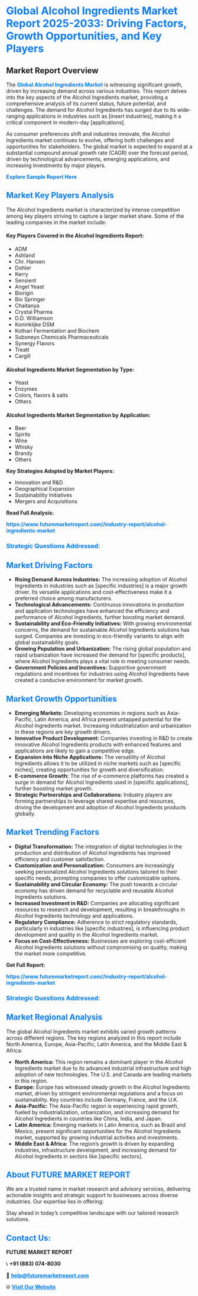 <h1 style="color: #007BFF;">Global Alcohol Ingredients Market Report 2025-2033: Driving Factors, Growth Opportunities, and Key Players</h1>

<section id="overview">
<h2>Market Report Overview</h2>
<p>The <a href="https://www.futuremarketreport.com//industry-report/alcohol-ingredients-market" style="color: #007BFF; text-decoration: none;"><strong>Global Alcohol Ingredients Market</strong></a> is witnessing significant growth, driven by increasing demand across various industries. This report delves into the key aspects of the Alcohol Ingredients market, providing a comprehensive analysis of its current status, future potential, and challenges. The demand for Alcohol Ingredients has surged due to its wide-ranging applications in industries such as [insert industries], making it a critical component in modern-day [applications].</p>
<p>As consumer preferences shift and industries innovate, the Alcohol Ingredients market continues to evolve, offering both challenges and opportunities for stakeholders. The global market is expected to expand at a substantial compound annual growth rate (CAGR) over the forecast period, driven by technological advancements, emerging applications, and increasing investments by major players.</p>
</section>

<section id="overview">
<p><a href="https://www.futuremarketreport.com//request-sample/reportId=45389" style="color: #007BFF; text-decoration: none;"><strong>Explore Sample Report Here</strong></a></p>
</section>

<section id="key-players">
<h2 style="color: #007BFF;">Market Key Players Analysis</h2>
<p>The Alcohol Ingredients market is characterized by intense competition among key players striving to capture a larger market share. Some of the leading companies in the market include:</p>
<h4>Key Players Covered in the Alcohol Ingredients Report:</h4>
<ul><li>ADM</li><li>Ashland</li><li>Chr. Hansen</li><li>Dohler</li><li>Kerry</li><li>Sensient</li><li>Angel Yeast</li><li>Biorigin</li><li>Bio Springer</li><li>Chaitanya</li><li>Crystal Pharma</li><li>D.D. Williamson</li><li>Koninklijke DSM</li><li>Kothari Fermentation and Biochem</li><li>Suboneyo Chemicals Pharmaceuticals</li><li>Synergy Flavors</li><li>Treatt</li><li>Cargill</li></ul>
<h4>Alcohol Ingredients Market Segmentation by Type:</h4>
<ul><li>Yeast</li><li>Enzymes</li><li>Colors, flavors &amp; salts</li><li>Others</li></ul>

<h4>Alcohol Ingredients Market Segmentation by Application:</h4>
<ul><li>Beer</li><li>Spirits</li><li>Wine</li><li>Whisky</li><li>Brandy</li><li>Others</li></ul>
<p><strong>Key Strategies Adopted by Market Players:</strong></p>
<ul>
<li>Innovation and R&D</li>
<li>Geographical Expansion</li>
<li>Sustainability Initiatives</li>
<li>Mergers and Acquisitions</li>
</ul>
</section>

<section>
<p><strong>Read Full Analysis: </strong></p><a href="https://www.futuremarketreport.com//industry-report/alcohol-ingredients-market" style="color: #007BFF; text-decoration: none;"><strong>https://www.futuremarketreport.com//industry-report/alcohol-ingredients-market</strong></a>
<h3 style="color: #007BFF;">Strategic Questions Addressed:</h3>
</section>

<section id="driving-factors">
<h2 style="color: #007BFF;">Market Driving Factors</h2>
<ul>
<li><strong>Rising Demand Across Industries:</strong> The increasing adoption of Alcohol Ingredients in industries such as [specific industries] is a major growth driver. Its versatile applications and cost-effectiveness make it a preferred choice among manufacturers.</li>
<li><strong>Technological Advancements:</strong> Continuous innovations in production and application technologies have enhanced the efficiency and performance of Alcohol Ingredients, further boosting market demand.</li>
<li><strong>Sustainability and Eco-Friendly Initiatives:</strong> With growing environmental concerns, the demand for sustainable Alcohol Ingredients solutions has surged. Companies are investing in eco-friendly variants to align with global sustainability goals.</li>
<li><strong>Growing Population and Urbanization:</strong> The rising global population and rapid urbanization have increased the demand for [specific products], where Alcohol Ingredients plays a vital role in meeting consumer needs.</li>
<li><strong>Government Policies and Incentives:</strong> Supportive government regulations and incentives for industries using Alcohol Ingredients have created a conducive environment for market growth.</li>
</ul>
</section>

<section id="growth-opportunities">
<h2 style="color: #007BFF;">Market Growth Opportunities</h2>
<ul>
<li><strong>Emerging Markets:</strong> Developing economies in regions such as Asia-Pacific, Latin America, and Africa present untapped potential for the Alcohol Ingredients market. Increasing industrialization and urbanization in these regions are key growth drivers.</li>
<li><strong>Innovative Product Development:</strong> Companies investing in R&D to create innovative Alcohol Ingredients products with enhanced features and applications are likely to gain a competitive edge.</li>
<li><strong>Expansion into Niche Applications:</strong> The versatility of Alcohol Ingredients allows it to be utilized in niche markets such as [specific niches], creating opportunities for growth and diversification.</li>
<li><strong>E-commerce Growth:</strong> The rise of e-commerce platforms has created a surge in demand for Alcohol Ingredients used in [specific applications], further boosting market growth.</li>
<li><strong>Strategic Partnerships and Collaborations:</strong> Industry players are forming partnerships to leverage shared expertise and resources, driving the development and adoption of Alcohol Ingredients products globally.</li>
</ul>
</section>

<section id="trending-factors">
<h2 style="color: #007BFF;">Market Trending Factors</h2>
<ul>
<li><strong>Digital Transformation:</strong> The integration of digital technologies in the production and distribution of Alcohol Ingredients has improved efficiency and customer satisfaction.</li>
<li><strong>Customization and Personalization:</strong> Consumers are increasingly seeking personalized Alcohol Ingredients solutions tailored to their specific needs, prompting companies to offer customizable options.</li>
<li><strong>Sustainability and Circular Economy:</strong> The push towards a circular economy has driven demand for recyclable and reusable Alcohol Ingredients solutions.</li>
<li><strong>Increased Investment in R&D:</strong> Companies are allocating significant resources to research and development, resulting in breakthroughs in Alcohol Ingredients technology and applications.</li>
<li><strong>Regulatory Compliance:</strong> Adherence to strict regulatory standards, particularly in industries like [specific industries], is influencing product development and quality in the Alcohol Ingredients market.</li>
<li><strong>Focus on Cost-Effectiveness:</strong> Businesses are exploring cost-efficient Alcohol Ingredients solutions without compromising on quality, making the market more competitive.</li>
</ul>
</section>

<section>
<p><strong>Get Full Report: </strong></p><a href="https://www.futuremarketreport.com//industry-report/alcohol-ingredients-market" style="color: #007BFF; text-decoration: none;"><strong>https://www.futuremarketreport.com//industry-report/alcohol-ingredients-market</strong></a>
<h3 style="color: #007BFF;">Strategic Questions Addressed:</h3>
</section>


<section id="regional-analysis">
<h2 style="color: #007BFF;">Market Regional Analysis</h2>
<p>The global Alcohol Ingredients market exhibits varied growth patterns across different regions. The key regions analyzed in this report include North America, Europe, Asia-Pacific, Latin America, and the Middle East & Africa:</p>
<ul>
<li><strong>North America:</strong> This region remains a dominant player in the Alcohol Ingredients market due to its advanced industrial infrastructure and high adoption of new technologies. The U.S. and Canada are leading markets in this region.</li>
<li><strong>Europe:</strong> Europe has witnessed steady growth in the Alcohol Ingredients market, driven by stringent environmental regulations and a focus on sustainability. Key countries include Germany, France, and the U.K.</li>
<li><strong>Asia-Pacific:</strong> The Asia-Pacific region is experiencing rapid growth, fueled by industrialization, urbanization, and increasing demand for Alcohol Ingredients in countries like China, India, and Japan.</li>
<li><strong>Latin America:</strong> Emerging markets in Latin America, such as Brazil and Mexico, present significant opportunities for the Alcohol Ingredients market, supported by growing industrial activities and investments.</li>
<li><strong>Middle East & Africa:</strong> The region’s growth is driven by expanding industries, infrastructure development, and increasing demand for Alcohol Ingredients in sectors like [specific sectors].</li>
</ul>
</section>

<footer>
<h2 style="color: #007BFF;">About FUTURE MARKET REPORT</h2>
<p>We are a trusted name in market research and advisory services, delivering actionable insights and strategic support to businesses across diverse industries. Our expertise lies in offering:</p>

<p>Stay ahead in today’s competitive landscape with our tailored research solutions.</p>

<h2 style="color: #007BFF;">Contact Us:</h2>
<p><strong>FUTURE MARKET REPORT</strong></p>
<p>📞 <strong>+91 (883) 074-8030</strong></p>
<p>📧 <strong><a href="mailto:help@futuremarketreport.com" style="color: #007BFF;">help@futuremarketreport.com</a></strong></p>
<p>🌐 <strong><a href="https://www.futuremarketreport.com/" style="color: #007BFF;">Visit Our Website</a></strong></p>
</footer>